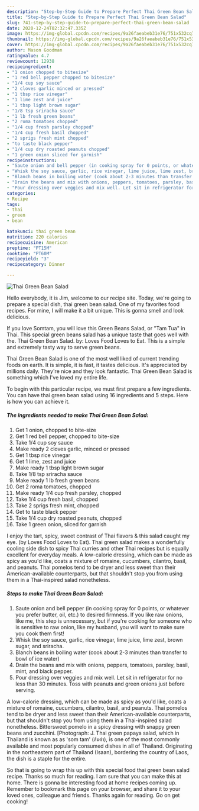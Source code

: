 ```yaml
---
description: "Step-by-Step Guide to Prepare Perfect Thai Green Bean Salad"
title: "Step-by-Step Guide to Prepare Perfect Thai Green Bean Salad"
slug: 741-step-by-step-guide-to-prepare-perfect-thai-green-bean-salad
date: 2020-12-24T02:32:47.335Z
image: https://img-global.cpcdn.com/recipes/9a26faeabeb31e76/751x532cq70/thai-green-bean-salad-recipe-main-photo.jpg
thumbnail: https://img-global.cpcdn.com/recipes/9a26faeabeb31e76/751x532cq70/thai-green-bean-salad-recipe-main-photo.jpg
cover: https://img-global.cpcdn.com/recipes/9a26faeabeb31e76/751x532cq70/thai-green-bean-salad-recipe-main-photo.jpg
author: Mason Goodman
ratingvalue: 4.7
reviewcount: 12938
recipeingredient:
- "1 onion chopped to bitesize"
- "1 red bell pepper chopped to bitesize"
- "1/4 cup soy sauce"
- "2 cloves garlic minced or pressed"
- "1 tbsp rice vinegar"
- "1 lime zest and juice"
- "1 tbsp light brown sugar"
- "1/8 tsp sriracha sauce"
- "1 lb fresh green beans"
- "2 roma tomatoes chopped"
- "1/4 cup fresh parsley chopped"
- "1/4 cup fresh basil chopped"
- "2 sprigs fresh mint chopped"
- "to taste black pepper"
- "1/4 cup dry roasted peanuts chopped"
- "1 green onion sliced for garnish"
recipeinstructions:
- "Saute onion and bell pepper (in cooking spray for 0 points, or whatever you prefer butter, oil, etc.) to desired firmness. If you like raw onions, like me, this step is unnecessary, but if you&#39;re cooking for someone who is sensitive to raw onion, like my husband, you will want to make sure you cook them first!"
- "Whisk the soy sauce, garlic, rice vinegar, lime juice, lime zest, brown sugar, and sriracha."
- "Blanch beans in boiling water (cook about 2-3 minutes than transfer to bowl of ice water)"
- "Drain the beans and mix with onions, peppers, tomatoes, parsley, basil, mint, and black pepper."
- "Pour dressing over veggies and mix well. Let sit in refrigerator for no less than 30 minutes. Toss with peanuts and green onions just before serving."
categories:
- Recipe
tags:
- thai
- green
- bean

katakunci: thai green bean 
nutrition: 220 calories
recipecuisine: American
preptime: "PT15M"
cooktime: "PT60M"
recipeyield: "3"
recipecategory: Dinner

---
```



![Thai Green Bean Salad](https://img-global.cpcdn.com/recipes/9a26faeabeb31e76/751x532cq70/thai-green-bean-salad-recipe-main-photo.jpg)

Hello everybody, it is Jim, welcome to our recipe site. Today, we're going to prepare a special dish, thai green bean salad. One of my favorites food recipes. For mine, I will make it a bit unique. This is gonna smell and look delicious.

If you love Somtam, you will love this Green Beans Salad, or &#34;Tam Tua&#34; in Thai. This special green beans salad has a unique taste that goes well with the. Thai Green Bean Salad. by: Loves Food Loves to Eat. This is a simple and extremely tasty way to serve green beans.

Thai Green Bean Salad is one of the most well liked of current trending foods on earth. It is simple, it is fast, it tastes delicious. It's appreciated by millions daily. They're nice and they look fantastic. Thai Green Bean Salad is something which I've loved my entire life.


To begin with this particular recipe, we must first prepare a few ingredients. You can have thai green bean salad using 16 ingredients and 5 steps. Here is how you can achieve it.

<!--inarticleads1-->

##### The ingredients needed to make Thai Green Bean Salad:

1. Get 1 onion, chopped to bite-size
1. Get 1 red bell pepper, chopped to bite-size
1. Take 1/4 cup soy sauce
1. Make ready 2 cloves garlic, minced or pressed
1. Get 1 tbsp rice vinegar
1. Get 1 lime, zest and juice
1. Make ready 1 tbsp light brown sugar
1. Take 1/8 tsp sriracha sauce
1. Make ready 1 lb fresh green beans
1. Get 2 roma tomatoes, chopped
1. Make ready 1/4 cup fresh parsley, chopped
1. Take 1/4 cup fresh basil, chopped
1. Take 2 sprigs fresh mint, chopped
1. Get to taste black pepper
1. Take 1/4 cup dry roasted peanuts, chopped
1. Take 1 green onion, sliced for garnish


I enjoy the tart, spicy, sweet contrast of Thai flavors &amp; this salad caught my eye. (by Loves Food Loves to Eat). Thai green salad makes a wonderfully cooling side dish to spicy Thai curries and other Thai recipes but is equally excellent for everyday meals. A low-calorie dressing, which can be made as spicy as you&#39;d like, coats a mixture of romaine, cucumbers, cilantro, basil, and peanuts. Thai pomelos tend to be dryer and less sweet than their American-available counterparts, but that shouldn&#39;t stop you from using them in a Thai-inspired salad nonetheless. 

<!--inarticleads2-->

##### Steps to make Thai Green Bean Salad:

1. Saute onion and bell pepper (in cooking spray for 0 points, or whatever you prefer butter, oil, etc.) to desired firmness. If you like raw onions, like me, this step is unnecessary, but if you&#39;re cooking for someone who is sensitive to raw onion, like my husband, you will want to make sure you cook them first!
1. Whisk the soy sauce, garlic, rice vinegar, lime juice, lime zest, brown sugar, and sriracha.
1. Blanch beans in boiling water (cook about 2-3 minutes than transfer to bowl of ice water)
1. Drain the beans and mix with onions, peppers, tomatoes, parsley, basil, mint, and black pepper.
1. Pour dressing over veggies and mix well. Let sit in refrigerator for no less than 30 minutes. Toss with peanuts and green onions just before serving.


A low-calorie dressing, which can be made as spicy as you&#39;d like, coats a mixture of romaine, cucumbers, cilantro, basil, and peanuts. Thai pomelos tend to be dryer and less sweet than their American-available counterparts, but that shouldn&#39;t stop you from using them in a Thai-inspired salad nonetheless. Bittersweet pomelo in a spicy dressing with snappy green beans and zucchini. [Photograph: J. Thai green papaya salad, which in Thailand is known as as &#39;som tam&#39; (ส้มตำ), is one of the most commonly available and most popularly consumed dishes in all of Thailand. Originating in the northeastern part of Thailand (Isaan), bordering the country of Laos, the dish is a staple for the entire. 

So that is going to wrap this up with this special food thai green bean salad recipe. Thanks so much for reading. I am sure that you can make this at home. There is gonna be interesting food at home recipes coming up. Remember to bookmark this page on your browser, and share it to your loved ones, colleague and friends. Thanks again for reading. Go on get cooking!
